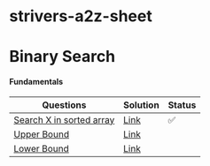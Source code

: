 # strivers-a2z-sheet

# Binary Search

#### Fundamentals

| Questions                    | Solution | Status |
| ---------------------------- | -------- | ------ |
| [Search X in sorted array]() | [Link]() | ✅      |
| [Upper Bound]()              | [Link]() |        |
| [Lower Bound]()              | [Link]() |        |

